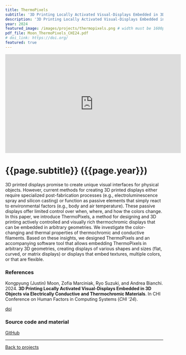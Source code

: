 ```yaml
---
title: ThermoPixels
subtitle: '3D Printing Locally Activated Visual-Displays Embedded in 3D Objects via Electrically Conductive and Thermochromic Materials'
description: '3D Printing Locally Activated Visual-Displays Embedded in 3D Objects via Electrically Conductive and Thermochromic Materials'
year: 2024
featured_image: /images/projects/thermopixels.png # width must be 1600px
pdf_file: Moon_ThermoPixels_CHI24.pdf
# doi_link: https://doi.org/
featured: true
---
```


<iframe width="560" height="315" src="https://www.youtube.com/embed/UPplIn-6F6A" frameborder="0" allow="accelerometer; autoplay; encrypted-media; gyroscope; picture-in-picture" allowfullscreen></iframe>

<!-- DO NOT CHANGE MANUALLY -->

# {{page.subtitle}} ({{page.year}})

3D printed displays promise to create unique visual interfaces for physical objects. However, current methods for creating 3D printed displays either require specialized post-fabrication processes (e.g., electroluminescence spray and silicon casting) or function as passive elements that simply react to environmental factors (e.g., body and air temperature). These passive displays offer limited control over when, where, and how the colors change. In this paper, we introduce ThermoPixels, a method for designing and 3D printing actively controlled and visually rich thermochromic displays that can be embedded in arbitrary geometries. We investigate the color-changing and thermal properties of thermochromic and conductive filaments. Based on these insights, we designed ThermoPixels and an accompanying software tool that allows embedding ThermoPixels in arbitrary 3D geometries, creating displays of various shapes and sizes (flat, curved, or matrix displays) or displays that embed textures, multiple colors, or that are flexible.

### References

Kongpyung (Justin) Moon, Zofia Marciniak, Ryo Suzuki, and Andrea Bianchi. 2024. **3D Printing Locally Activated Visual-Displays Embedded in 3D Objects via Electrically Conductive and Thermochromic Materials**. In CHI Conference on Human Factors in Computing Systems (_CHI '24_).

<!-- DO NOT CHANGE MANUALLY -->

<!-- <a href="{{ site.url }}/files/{{ page.year }}/{{ page.pdf_file }}" target="_blank">paper</a>&nbsp;&nbsp;&nbsp; -->
<a href="{{ page.doi_link }}" target="_blank">doi</a>

### Source code and material

[GitHub](https://github.com/makelab-kaist/ThermoPixels)

---

<a href="/index.html" class="button button--large">Back to projects</a>

